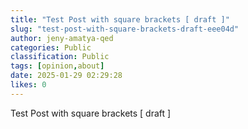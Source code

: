 ```yaml
---
title: "Test Post with square brackets [ draft ]"
slug: "test-post-with-square-brackets-draft-eee04d"
author: jeny-amatya-qed
categories: Public
classification: Public
tags: [opinion,about]
date: 2025-01-29 02:29:28 
likes: 0
---
```


Test Post with square brackets [ draft ]